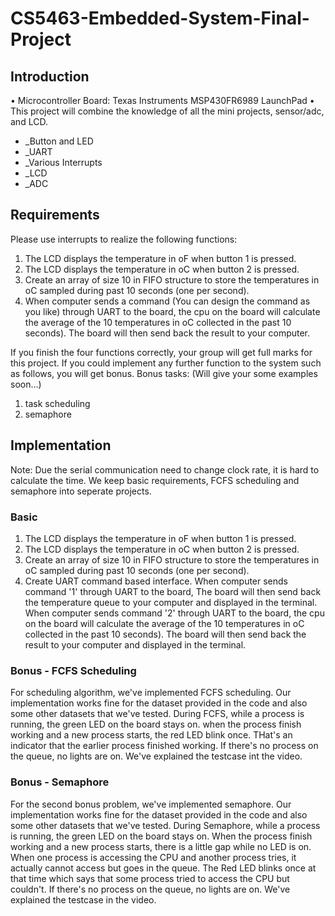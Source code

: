 
# CS5463-Embedded-System-Final-Project
## Introduction 
• Microcontroller Board: Texas Instruments MSP430FR6989 LaunchPad 
• This project will combine the knowledge of all the mini projects, sensor/adc, and LCD. 
- _Button and LED 
- _UART 
- _Various Interrupts 
- _LCD 
- _ADC

## Requirements
Please use interrupts to realize the following functions:
1) The LCD displays the temperature in oF when button 1 is pressed.
2) The LCD displays the temperature in oC when button 2 is pressed.
3) Create an array of size 10 in FIFO structure to store the temperatures in oC sampled during
past 10 seconds (one per second).
4) When computer sends a command (You can design the command as you like) through UART
to the board, the cpu on the board will calculate the average of the 10 temperatures in oC
collected in the past 10 seconds). The board will then send back the result to your computer.

If you finish the four functions correctly, your group will get full marks for this project.
If you could implement any further function to the system such as follows, you will get bonus.
Bonus tasks: (Will give your some examples soon…)
1) task scheduling
2) semaphore

## Implementation
Note: Due the serial communication need to change clock rate, it is hard to calculate the time. We keep basic requirements, FCFS scheduling and semaphore into seperate projects.

### Basic
1) The LCD displays the temperature in oF when button 1 is pressed.
2) The LCD displays the temperature in oC when button 2 is pressed.
3) Create an array of size 10 in FIFO structure to store the temperatures in oC sampled during
past 10 seconds (one per second).
4) Create UART command based interface. 
When computer sends command '1' through UART to the board, The board will then send back the temperature queue to your computer and displayed in the terminal. 
When computer sends command '2' through UART to the board, the cpu on the board will calculate the average of the 10 temperatures in oC collected in the past 10 seconds). The board will then send back the result to your computer and displayed in the terminal.

### Bonus - FCFS Scheduling
For scheduling algorithm, we've implemented FCFS scheduling.
Our implementation works fine for the dataset provided in the code and also some other datasets that we've tested.
During FCFS, while a process is running, the green LED on the board stays on. when the process finish working and a new process starts, the red LED blink once. THat's an indicator that the earlier process finished working.
If there's no process on the queue, no lights are on. 
We've explained the testcase int the video.

### Bonus - Semaphore
For the second bonus problem, we've implemented semaphore.
Our implementation works fine for the dataset provided in the code and also some other datasets that we've tested.
During Semaphore, while a process is running, the green LED on the board stays on. When the process finish working and a new process starts, there is a little gap while no LED is on.
When one process is accessing the CPU and another process tries, it actually cannot access but goes in the queue. The Red LED blinks once at that time which says that some process tried to access the CPU but couldn't.
If there's no process on the queue, no lights are on. 
We've explained the testcase in the video.
